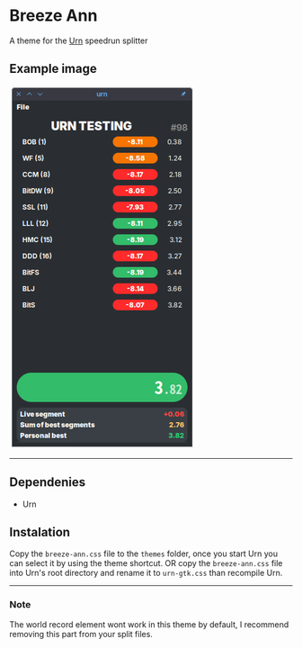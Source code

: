 # Breeze Ann
A theme for the [Urn](https://github.com/paoloose/urn) speedrun splitter

## Example image
![](assets/urn3.png)

---

## Dependenies
- Urn

## Instalation
Copy the `breeze-ann.css` file to the `themes` folder, once you start Urn you can select it by using the theme shortcut.
OR copy the `breeze-ann.css` file into Urn's root directory and rename it to `urn-gtk.css` than recompile Urn.

---

### Note
The world record element wont work in this theme by default, I recommend removing this part from your split files.

